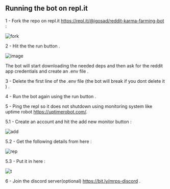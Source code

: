 ## Running the bot on repl.it

1 - Fork the repo on repl.it https://repl.it/@igosad/reddit-karma-farming-bot :

![fork](https://user-images.githubusercontent.com/65003317/107936914-82c0bb80-6f83-11eb-950f-171062d93b5a.png)

2 - Hit the the run button .

![image](https://user-images.githubusercontent.com/65003317/107768101-37fe3400-6d36-11eb-812a-42df195f6be0.png)

The bot will start downloading the needed deps and then ask for the reddit app credentials and create an .env file .


3 - Delete the first line of the .env file (the bot will break if you dont delete it ) .

4 - Run the bot again using the run button .

5 - Ping the repl so it does not shutdown using monitoring system like uptime robot https://uptimerobot.com/.

5.1 - Create an account and hit the add new monitor button : 

![add](https://user-images.githubusercontent.com/65003317/107768829-5b75ae80-6d37-11eb-9034-30b064dfb0da.png)

5.2 - Get  the following details from here :

![rep](https://user-images.githubusercontent.com/65003317/107802441-9d1b4f00-6d61-11eb-8822-ae10f901ac0a.png)

5.3 - Put it in here :

![t](https://user-images.githubusercontent.com/65003317/107769236-fcfd0000-6d37-11eb-96a6-bae7bdf0ec35.png)

6 - Join the discord server(optional) https://bit.ly/mrps-discord  .
